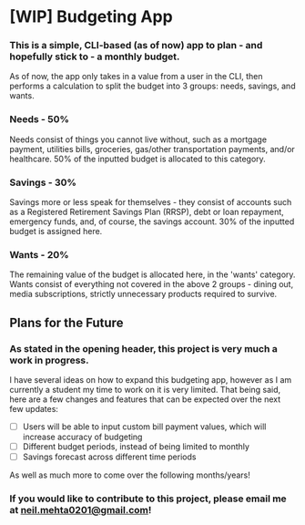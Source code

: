 # [WIP] Budgeting App

### This is a simple, CLI-based (as of now) app to plan - and hopefully stick to - a monthly budget.

As of now, the app only takes in a value from a user in the CLI, then performs a calculation to split the budget into 3 
groups: needs, savings, and wants.


### Needs - 50%

Needs consist of things you cannot live without, such as a mortgage payment, utilities bills, groceries, gas/other
transportation payments, and/or healthcare. 50% of the inputted budget is allocated to this category.

### Savings - 30%

Savings more or less speak for themselves - they consist of accounts such as a Registered Retirement Savings Plan 
(RRSP), debt or loan repayment, emergency funds, and, of course, the savings account. 30% of the inputted budget is
assigned here.

### Wants - 20%

The remaining value of the budget is allocated here, in the 'wants' category. Wants consist of everything not covered in
the above 2 groups - dining out, media subscriptions, strictly unnecessary products required to survive.

## Plans for the Future

### As stated in the opening header, this project is very much a work in progress. 

I have several ideas on how to expand this budgeting app, however as I am currently a student my time to work on it is
very limited. That being said, here are a few changes and features that can be expected over the next few updates:

- [ ] Users will be able to input custom bill payment values, which will increase accuracy of budgeting
- [ ] Different budget periods, instead of being limited to monthly
- [ ] Savings forecast across different time periods

As well as much more to come over the following months/years!

### If you would like to contribute to this project, please email me at neil.mehta0201@gmail.com!
